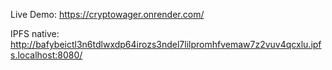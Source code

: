 Live Demo: https://cryptowager.onrender.com/


IPFS native: http://bafybeictl3n6tdlwxdp64irozs3ndel7lilpromhfvemaw7z2vuv4qcxlu.ipfs.localhost:8080/